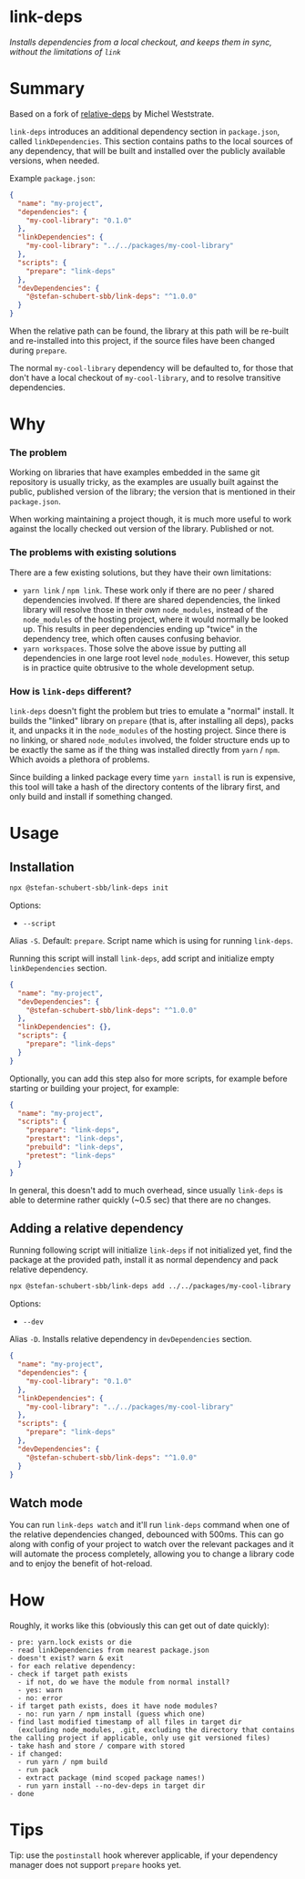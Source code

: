 # link-deps

_Installs dependencies from a local checkout, and keeps them in sync, without the limitations of `link`_

# Summary

Based on a fork of [relative-deps](https://github.com/mweststrate/relative-deps) by Michel Weststrate.

`link-deps` introduces an additional dependency section in `package.json`, called `linkDependencies`.
This section contains paths to the local sources of any dependency, that will be built and installed over the publicly available versions, when needed.

Example `package.json`:

```json
{
  "name": "my-project",
  "dependencies": {
    "my-cool-library": "0.1.0"
  },
  "linkDependencies": {
    "my-cool-library": "../../packages/my-cool-library"
  },
  "scripts": {
    "prepare": "link-deps"
  },
  "devDependencies": {
    "@stefan-schubert-sbb/link-deps": "^1.0.0"
  }
}
```

When the relative path can be found, the library at this path will be re-built and re-installed into this project, if the source files have been changed during `prepare`.

The normal `my-cool-library` dependency will be defaulted to, for those that don't have a local checkout of `my-cool-library`, and to resolve transitive dependencies.

# Why

### The problem

Working on libraries that have examples embedded in the same git repository is usually tricky, as the examples are usually built against the public, published version of the library; the version that is mentioned in their `package.json`.

When working maintaining a project though, it is much more useful to work against the locally checked out version of the library. Published or not.

### The problems with existing solutions

There are a few existing solutions, but they have their own limitations:

- `yarn link` / `npm link`. These work only if there are no peer / shared dependencies involved. If there are shared dependencies, the linked library will resolve those in their _own_ `node_modules`, instead of the `node_modules` of the hosting project, where it would normally be looked up. This results in peer dependencies ending up "twice" in the dependency tree, which often causes confusing behavior.
- `yarn workspaces`. Those solve the above issue by putting all dependencies in one large root level `node_modules`. However, this setup is in practice quite obtrusive to the whole development setup.

### How is `link-deps` different?

`link-deps` doesn't fight the problem but tries to emulate a "normal" install. It builds the "linked" library on `prepare` (that is, after installing all deps), packs it, and unpacks it in the `node_modules` of the hosting project. Since there is no linking, or shared `node_modules` involved, the folder structure ends up to be exactly the same as if the thing was installed directly from `yarn` / `npm`. Which avoids a plethora of problems.

Since building a linked package every time `yarn install` is run is expensive, this tool will take a hash of the directory contents of the library first, and only build and install if something changed.

# Usage

## Installation

```bash
npx @stefan-schubert-sbb/link-deps init
```

Options:

- `--script`

Alias `-S`. Default: `prepare`. Script name which is using for running `link-deps`.

Running this script will install `link-deps`, add script and initialize empty `linkDependencies` section.

```json
{
  "name": "my-project",
  "devDependencies": {
    "@stefan-schubert-sbb/link-deps": "^1.0.0"
  },
  "linkDependencies": {},
  "scripts": {
    "prepare": "link-deps"
  }
}
```

Optionally, you can add this step also for more scripts, for example before starting or building your project, for example:

```json
{
  "name": "my-project",
  "scripts": {
    "prepare": "link-deps",
    "prestart": "link-deps",
    "prebuild": "link-deps",
    "pretest": "link-deps"
  }
}
```

In general, this doesn't add to much overhead, since usually `link-deps` is able to determine rather quickly (~0.5 sec) that there are no changes.

## Adding a relative dependency

Running following script will initialize `link-deps` if not initialized yet, find the package at the provided path, install it as normal dependency and pack relative dependency.

```bash
npx @stefan-schubert-sbb/link-deps add ../../packages/my-cool-library
```

Options:

- `--dev`

Alias `-D`. Installs relative dependency in `devDependencies` section.

```json
{
  "name": "my-project",
  "dependencies": {
    "my-cool-library": "0.1.0"
  },
  "linkDependencies": {
    "my-cool-library": "../../packages/my-cool-library"
  },
  "scripts": {
    "prepare": "link-deps"
  },
  "devDependencies": {
    "@stefan-schubert-sbb/link-deps": "^1.0.0"
  }
}
```

## Watch mode

You can run `link-deps watch` and it'll run `link-deps` command when one of the relative dependencies changed, debounced with 500ms.
This can go along with config of your project to watch over the relevant packages and it will automate the process completely,
allowing you to change a library code and to enjoy the benefit of hot-reload.

# How

Roughly, it works like this (obviously this can get out of date quickly):

```
- pre: yarn.lock exists or die
- read linkDependencies from nearest package.json
- doesn't exist? warn & exit
- for each relative dependency:
- check if target path exists
  - if not, do we have the module from normal install?
  - yes: warn
  - no: error
- if target path exists, does it have node modules?
  - no: run yarn / npm install (guess which one)
- find last modified timestamp of all files in target dir
  (excluding node_modules, .git, excluding the directory that contains the calling project if applicable, only use git versioned files)
- take hash and store / compare with stored
- if changed:
  - run yarn / npm build
  - run pack
  - extract package (mind scoped package names!)
  - run yarn install --no-dev-deps in target dir
- done
```

# Tips

Tip: use the `postinstall` hook wherever applicable, if your dependency manager does not support `prepare` hooks yet.
